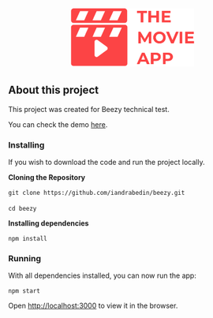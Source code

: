 <h1 align="center">
    <img alt="the-movie-app" src=".github/logo-movie-app.png" width="250px" />
</h1>

## About this project

This project was created for Beezy technical test.

You can check the demo [here](https://beezy-app.herokuapp.com/).

### Installing

If you wish to download the code and run the project locally.

**Cloning the Repository**

```
git clone https://github.com/iandrabedin/beezy.git

cd beezy
```

**Installing dependencies**

```
npm install
```

### Running

With all dependencies installed, you can now run the app:

```
npm start
```

Open [http://localhost:3000](http://localhost:3000) to view it in the browser.
